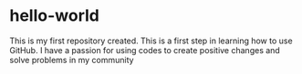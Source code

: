 # hello-world
This is my first repository created. This is a first step in learning how to use GitHub.
I have a passion for using codes to create positive changes and solve problems in my community
